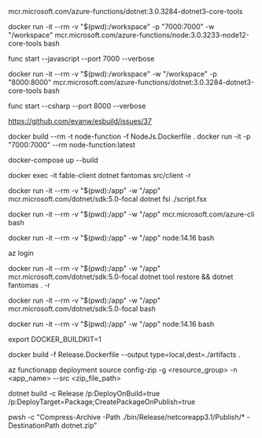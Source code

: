  mcr.microsoft.com/azure-functions/dotnet:3.0.3284-dotnet3-core-tools

 docker run -it --rm -v "$(pwd):/workspace" -p "7000:7000"  -w "/workspace" mcr.microsoft.com/azure-functions/node:3.0.3233-node12-core-tools bash

 func start --javascript --port 7000 --verbose

 docker run -it --rm -v "$(pwd):/workspace" -w "/workspace" -p "8000:8000"  mcr.microsoft.com/azure-functions/dotnet:3.0.3284-dotnet3-core-tools bash

func start --csharp --port 8000 --verbose

 https://github.com/evanw/esbuild/issues/37

 docker build --rm -t node-function -f NodeJs.Dockerfile .
 docker run -it -p "7000:7000" --rm node-function:latest

 docker-compose up --build

 docker exec -it fable-client dotnet fantomas src/client -r

docker run -it --rm -v "$(pwd):/app" -w "/app"  mcr.microsoft.com/dotnet/sdk:5.0-focal dotnet fsi ./script.fsx

docker run -it --rm -v "$(pwd):/app" -w "/app" mcr.microsoft.com/azure-cli bash

docker run -it --rm -v "$(pwd):/app" -w "/app" node:14.16 bash

az login

docker run -it --rm -v "$(pwd):/app" -w "/app"  mcr.microsoft.com/dotnet/sdk:5.0-focal dotnet tool restore && dotnet fantomas . -r

docker run -it --rm -v "$(pwd):/app" -w "/app"  mcr.microsoft.com/dotnet/sdk:5.0-focal bash

docker run -it --rm -v "$(pwd):/app" -w "/app"  node:14.16 bash

export DOCKER_BUILDKIT=1

docker build -f Release.Dockerfile --output type=local,dest=./artifacts .

az functionapp deployment source config-zip -g <resource_group> -n \
<app_name> --src <zip_file_path>

dotnet build -c Release /p:DeployOnBuild=true /p:DeployTarget=Package;CreatePackageOnPublish=true

pwsh -c "Compress-Archive -Path ./bin/Release/netcoreapp3.1/Publish/* -DestinationPath dotnet.zip"